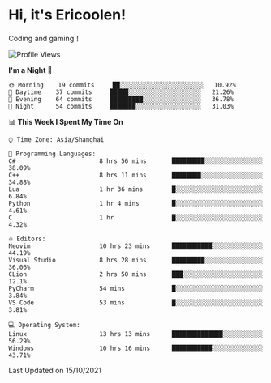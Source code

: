 # Hi, it's Ericoolen!
Coding and gaming！

<!--START_SECTION:waka-->
![Profile Views](http://img.shields.io/badge/Profile%20Views-11-blue)

**I'm a Night 🦉** 

```text
🌞 Morning    19 commits     ██░░░░░░░░░░░░░░░░░░░░░░░   10.92% 
🌆 Daytime    37 commits     █████░░░░░░░░░░░░░░░░░░░░   21.26% 
🌃 Evening    64 commits     █████████░░░░░░░░░░░░░░░░   36.78% 
🌙 Night      54 commits     ███████░░░░░░░░░░░░░░░░░░   31.03%

```


📊 **This Week I Spent My Time On** 

```text
⌚︎ Time Zone: Asia/Shanghai

💬 Programming Languages: 
C#                       8 hrs 56 mins       █████████░░░░░░░░░░░░░░░░   38.09% 
C++                      8 hrs 11 mins       ████████░░░░░░░░░░░░░░░░░   34.88% 
Lua                      1 hr 36 mins        █░░░░░░░░░░░░░░░░░░░░░░░░   6.84% 
Python                   1 hr 4 mins         █░░░░░░░░░░░░░░░░░░░░░░░░   4.61% 
C                        1 hr                █░░░░░░░░░░░░░░░░░░░░░░░░   4.32%

🔥 Editors: 
Neovim                   10 hrs 23 mins      ███████████░░░░░░░░░░░░░░   44.19% 
Visual Studio            8 hrs 28 mins       █████████░░░░░░░░░░░░░░░░   36.06% 
CLion                    2 hrs 50 mins       ███░░░░░░░░░░░░░░░░░░░░░░   12.1% 
PyCharm                  54 mins             █░░░░░░░░░░░░░░░░░░░░░░░░   3.84% 
VS Code                  53 mins             █░░░░░░░░░░░░░░░░░░░░░░░░   3.81%

💻 Operating System: 
Linux                    13 hrs 13 mins      ██████████████░░░░░░░░░░░   56.29% 
Windows                  10 hrs 16 mins      ███████████░░░░░░░░░░░░░░   43.71%

```


 Last Updated on 15/10/2021
<!--END_SECTION:waka-->

